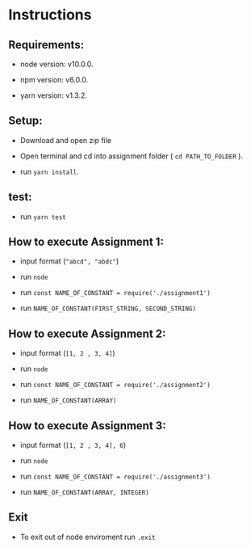 # Instructions
  ## Requirements:

  * node version: v10.0.0.

  * npm version: v6.0.0.

  * yarn version: v1.3.2.

  ## Setup:

  * Download and open zip file

  * Open terminal and cd into assignment folder ( `cd PATH_TO_FOLDER` ).

  * run `yarn install`.


  ## test:

  * run `yarn test`

  ## How to execute Assignment 1:

  * input format (`"abcd", "abdc"`)

  * run `node`

  * run `const NAME_OF_CONSTANT = require('./assignment1')`

  * run `NAME_OF_CONSTANT(FIRST_STRING, SECOND_STRING)`

  ## How to execute Assignment 2:

  * input format (`[1, 2 , 3, 4]`)

  * run `node`

  * run `const NAME_OF_CONSTANT = require('./assignment2')`

  * run `NAME_OF_CONSTANT(ARRAY)`

  ## How to execute Assignment 3:

  * input format (`[1, 2 , 3, 4], 6`)

  * run `node`

  * run `const NAME_OF_CONSTANT = require('./assignment3')`

  * run `NAME_OF_CONSTANT(ARRAY, INTEGER)`

  ## Exit

  * To exit out of node enviroment run `.exit`

